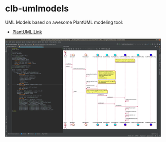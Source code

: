 # clb-umlmodels

UML Models based on awesome PlantUML modeling tool:

* [PlantUML Link](http://plantuml.com/PlantUML_Language_Reference_Guide.pdf)


![Idea PlantUML Integration](/res/ideascreenshot.png)